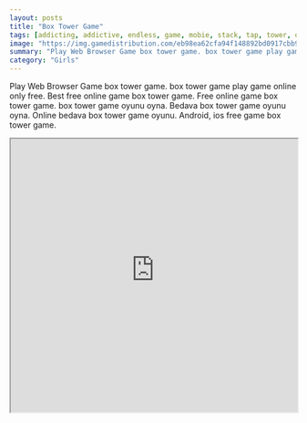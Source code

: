 ```yaml
---
layout: posts
title: "Box Tower Game"
tags: [addicting, addictive, endless, game, mobie, stack, tap, tower, one, free, online, games, oyna, game, free, games, play, play, games]
image: "https://img.gamedistribution.com/eb98ea62cfa94f148892bd0917cbb99c.jpg"
summary: "Play Web Browser Game box tower game. box tower game play game online only free. Best free online game box tower game. Free online game box tower game. box tower game oyunu oyna. Bedava box tower game oyunu oyna. Online bedava box tower game oyunu. Android, ios free game box tower game."
category: "Girls"
---
```


Play Web Browser Game box tower game. box tower game play game online only free. Best free online game box tower game. Free online game box tower game. box tower game oyunu oyna. Bedava box tower game oyunu oyna. Online bedava box tower game oyunu. Android, ios free game box tower game.

<iframe width="100%" height="480px;" src="https://html5.gamedistribution.com/eb98ea62cfa94f148892bd0917cbb99c/"></iframe>